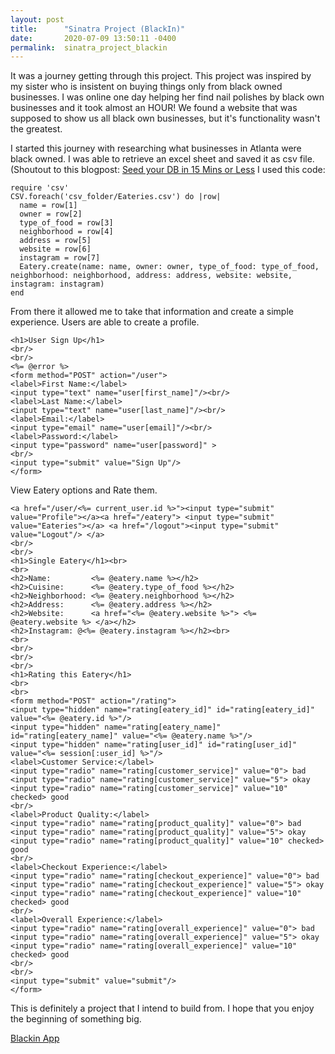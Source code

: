 ```yaml
---
layout: post
title:      "Sinatra Project (BlackIn)"
date:       2020-07-09 13:50:11 -0400
permalink:  sinatra_project_blackin
---
```



It was a journey getting through this project. This project was inspired by my sister who is insistent on buying things only from black owned businesses. I was online one day helping her find nail polishes by black own businesses and it took almost an HOUR! We found a website that was supposed to show us all black own businesses, but it's functionality wasn't the greatest. 

I started this journey with researching what businesses in Atlanta were black owned. I was able to retrieve an excel sheet and saved it as csv file. (Shoutout to this blogpost: [Seed your DB in 15 Mins or Less](https://medium.com/@gene.y.yoo/seed-your-db-in-15-mins-or-less-fake-data-33c18b10d110/) 
I used this code:
```
require 'csv'
CSV.foreach('csv_folder/Eateries.csv') do |row|
  name = row[1]
  owner = row[2]
  type_of_food = row[3]
  neighborhood = row[4]
  address = row[5]
  website = row[6]
  instagram = row[7]
  Eatery.create(name: name, owner: owner, type_of_food: type_of_food, neighborhood: neighborhood, address: address, website: website, instagram: instagram) 
end
```

From there it allowed me to take that information and create a simple experience. Users are able to create a profile.

```
<h1>User Sign Up</h1>
<br/>
<br/>
<%= @error %>
<form method="POST" action="/user">
<label>First Name:</label>
<input type="text" name="user[first_name]"/><br/>
<label>Last Name:</label>
<input type="text" name="user[last_name]"/><br/>
<label>Email:</label>
<input type="email" name="user[email]"/><br/>
<label>Password:</label>
<input type="password" name="user[password]" >
<br/>
<input type="submit" value="Sign Up"/>
</form>
```

View Eatery options and Rate them.

```
<a href="/user/<%= current_user.id %>"><input type="submit" value="Profile"></a><a href="/eatery"> <input type="submit" value="Eateries"></a> <a href="/logout"><input type="submit" value="Logout"/> </a>
<br/>
<br/>
<h1>Single Eatery</h1><br>
<br>
<h2>Name:         <%= @eatery.name %></h2>
<h2>Cuisine:      <%= @eatery.type_of_food %></h2>
<h2>Neighborhood: <%= @eatery.neighborhood %></h2>
<h2>Address:      <%= @eatery.address %></h2>
<h2>Website:      <a href="<%= @eatery.website %>"> <%= @eatery.website %> </a></h2> 
<h2>Instagram: @<%= @eatery.instagram %></h2><br>
<br>
<br/>
<br/>
<br/>
<h1>Rating this Eatery</h1>
<br>
<br>
<form method="POST" action="/rating">
<input type="hidden" name="rating[eatery_id]" id="rating[eatery_id]" value="<%= @eatery.id %>"/>
<input type="hidden" name="rating[eatery_name]" id="rating[eatery_name]" value="<%= @eatery.name %>"/>
<input type="hidden" name="rating[user_id]" id="rating[user_id]" value="<%= session[:user_id] %>"/>
<label>Customer Service:</label>
<input type="radio" name="rating[customer_service]" value="0"> bad
<input type="radio" name="rating[customer_service]" value="5"> okay
<input type="radio" name="rating[customer_service]" value="10" checked> good
<br/>
<label>Product Quality:</label>
<input type="radio" name="rating[product_quality]" value="0"> bad
<input type="radio" name="rating[product_quality]" value="5"> okay
<input type="radio" name="rating[product_quality]" value="10" checked> good
<br/>
<label>Checkout Experience:</label>
<input type="radio" name="rating[checkout_experience]" value="0"> bad
<input type="radio" name="rating[checkout_experience]" value="5"> okay
<input type="radio" name="rating[checkout_experience]" value="10" checked> good
<br/>
<label>Overall Experience:</label>
<input type="radio" name="rating[overall_experience]" value="0"> bad
<input type="radio" name="rating[overall_experience]" value="5"> okay
<input type="radio" name="rating[overall_experience]" value="10" checked> good
<br/>
<br/>
<input type="submit" value="submit"/>
</form>
```

This is definitely a project that I intend to build from. I hope that you enjoy the beginning of something big.

[Blackin App](https://github.com/emerykurt/BlackIn)
